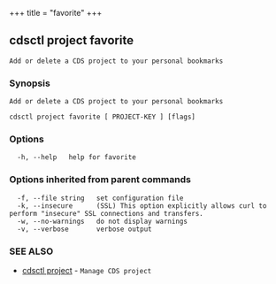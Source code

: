 +++
title = "favorite"
+++
## cdsctl project favorite

`Add or delete a CDS project to your personal bookmarks`

### Synopsis

`Add or delete a CDS project to your personal bookmarks`

```
cdsctl project favorite [ PROJECT-KEY ] [flags]
```

### Options

```
  -h, --help   help for favorite
```

### Options inherited from parent commands

```
  -f, --file string   set configuration file
  -k, --insecure      (SSL) This option explicitly allows curl to perform "insecure" SSL connections and transfers.
  -w, --no-warnings   do not display warnings
  -v, --verbose       verbose output
```

### SEE ALSO

* [cdsctl project](/cli/cdsctl/project/)	 - `Manage CDS project`

